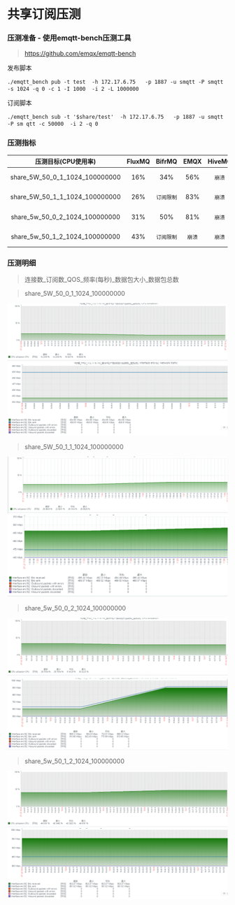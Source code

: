 # 共享订阅压测

### 压测准备 - 使用emqtt-bench压测工具
>https://github.com/emqx/emqtt-bench

发布脚本
```
./emqtt_bench pub -t test  -h 172.17.6.75   -p 1887 -u smqtt -P smqtt -s 1024 -q 0 -c 1 -I 1000  -i 2 -L 1000000
```
订阅脚本
```
./emqtt_bench sub -t '$share/test'  -h 172.17.6.75   -p 1887 -u smqtt -P sm qtt -c 50000  -i 2 -q 0
```

### 压测指标
|           压测目标(CPU使用率)            | FluxMQ |  BifrMQ  | EMQX  | HiveMQ | TBMQ |
|:---------------------------------:|:------:|:--------:|:-----:|:------:|:----:|
|  share_5W_50_0_1_1024_100000000   |  16%   |   34%    |  56%  |  `崩溃`  | 暂不压测 |
|  share_5W_50_1_1_1024_100000000   |  26%   |  `订阅限制`  |  83%  |  `崩溃`  | 暂不压测 |
|  share_5w_50_0_2_1024_100000000   |  31%   |   50%    |  81%  |  `崩溃`  | 暂不压测 |
|  share_5w_50_1_2_1024_100000000   |  43%   |  `订阅限制`  | `崩溃`  |  `崩溃`  | 暂不压测 |



### 压测明细
>连接数_订阅数_QOS_频率(每秒)_数据包大小_数据包总数

> share_5W_50_0_1_1024_100000000

![share_1.png](../../assets/images/test/share_1.png)
![share_2.png](../../assets/images/test/share_2.png)

> share_5W_50_1_1_1024_100000000

![share_3.png](../../assets/images/test/share_3.png)
![share_4.png](../../assets/images/test/share_4.png)

> share_5w_50_0_2_1024_100000000

![share_5.png](../../assets/images/test/share_5.png)
![share_6.png](../../assets/images/test/share_6.png)

> share_5w_50_1_2_1024_100000000

![share_7.png](../../assets/images/test/share_7.png)
![share_8.png](../../assets/images/test/share_8.png)
